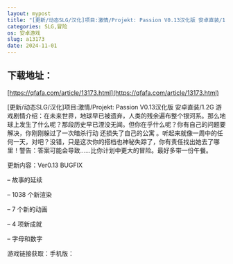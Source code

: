 ```yaml
---
layout: mypost
title: "[更新/动态SLG/汉化]项目:激情/Projekt: Passion V0.13汉化版 安卓直装/1.2G"
categories: SLG,冒险
os: 安卓游戏
slug: a13173
date: 2024-11-01
---
```


## 下载地址：

[https://qfafa.com/article/13173.html](https://qfafa.com/article/13173.html)

\[更新/动态SLG/汉化\]项目:激情/Projekt: Passion V0.13汉化版 安卓直装/1.2G
游戏剧情介绍：在未来世界，地球早已被遗弃，人类的残余遍布整个银河系。那么地球上发生了什么呢？那段历史早已湮没无闻。但你在乎什么呢？你有自己的问题要解决，你刚刚躲过了一次暗杀行动 还损失了自己的公寓 。听起来就像一周中的任何一天，对吧？没错，只是这次你的搭档也神秘失踪了，你有责任找出她去了哪里！警告：答案可能会导致……比你计划中更大的冒险。最好多带一份午餐。

更新内容：Ver0.13 BUGFIX

– 故事的延续

– 1038 个新渲染

– 7 个新的动画

– 4 项新成就

– 字母和数字

游戏链接获取：手机版：